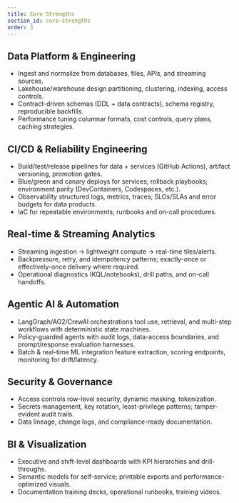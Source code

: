 ```yaml
---
title: Core Strengths
section_id: core-strengths
order: 3
---
```


## Data Platform & Engineering
* Ingest and normalize from databases, files, APIs, and streaming sources.
* Lakehouse/warehouse design partitioning, clustering, indexing, access controls.
* Contract-driven schemas (DDL + data contracts), schema registry, reproducible backfills.
* Performance tuning columnar formats, cost controls, query plans, caching strategies.

## CI/CD & Reliability Engineering
* Build/test/release pipelines for data + services (GitHub Actions), artifact versioning, promotion gates.
* Blue/green and canary deploys for services; rollback playbooks; environment parity (DevContainers, Codespaces, etc.).
* Observability structured logs, metrics, traces; SLOs/SLAs and error budgets for data products.
* IaC for repeatable environments; runbooks and on-call procedures.

## Real-time & Streaming Analytics
* Streaming ingestion → lightweight compute → real-time tiles/alerts.
* Backpressure, retry, and idempotency patterns; exactly-once or effectively-once delivery where required.
* Operational diagnostics (KQL/notebooks), drill paths, and on-call handoffs.

## Agentic AI & Automation
* LangGraph/AG2/CrewAI orchestrations tool use, retrieval, and multi-step workflows with deterministic state machines.
* Policy-guarded agents with audit logs, data-access boundaries, and prompt/response evaluation harnesses.
* Batch & real-time ML integration feature extraction, scoring endpoints, monitoring for drift/latency.

## Security & Governance
* Access controls row-level security, dynamic masking, tokenization.
* Secrets management, key rotation, least-privilege patterns; tamper-evident audit trails.
* Data lineage, change logs, and compliance-ready documentation.

## BI & Visualization
* Executive and shift-level dashboards with KPI hierarchies and drill-throughs.
* Semantic models for self-service; printable exports and performance-optimized visuals.
* Documentation training decks, operational runbooks, training videos.